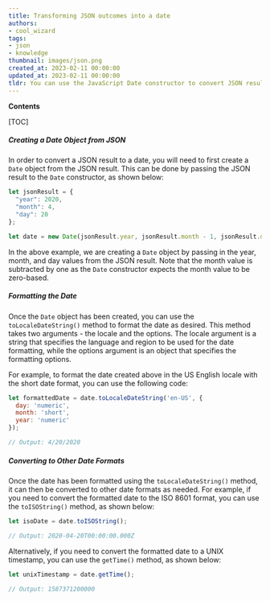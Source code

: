 ```yaml
---
title: Transforming JSON outcomes into a date
authors:
- cool_wizard
tags:
- json
- knowledge
thumbnail: images/json.png
created_at: 2023-02-11 00:00:00
updated_at: 2023-02-11 00:00:00
tldr: You can use the JavaScript Date constructor to convert JSON results to a date.
---
```


**Contents**

[TOC]

##### Creating a Date Object from JSON

In order to convert a JSON result to a date, you will need to first create a `Date` object from the JSON result. This can be done by passing the JSON result to the `Date` constructor, as shown below:

```javascript
let jsonResult = {
  "year": 2020,
  "month": 4,
  "day": 20
};

let date = new Date(jsonResult.year, jsonResult.month - 1, jsonResult.day);
```

In the above example, we are creating a `Date` object by passing in the year, month, and day values from the JSON result. Note that the month value is subtracted by one as the `Date` constructor expects the month value to be zero-based.

##### Formatting the Date

Once the `Date` object has been created, you can use the `toLocaleDateString()` method to format the date as desired. This method takes two arguments - the locale and the options. The locale argument is a string that specifies the language and region to be used for the date formatting, while the options argument is an object that specifies the formatting options.

For example, to format the date created above in the US English locale with the short date format, you can use the following code:

```javascript
let formattedDate = date.toLocaleDateString('en-US', {
  day: 'numeric',
  month: 'short',
  year: 'numeric'
});

// Output: 4/20/2020
```

##### Converting to Other Date Formats

Once the date has been formatted using the `toLocaleDateString()` method, it can then be converted to other date formats as needed. For example, if you need to convert the formatted date to the ISO 8601 format, you can use the `toISOString()` method, as shown below:

```javascript
let isoDate = date.toISOString();

// Output: 2020-04-20T00:00:00.000Z
```

Alternatively, if you need to convert the formatted date to a UNIX timestamp, you can use the `getTime()` method, as shown below:

```javascript
let unixTimestamp = date.getTime();

// Output: 1587371200000
```
